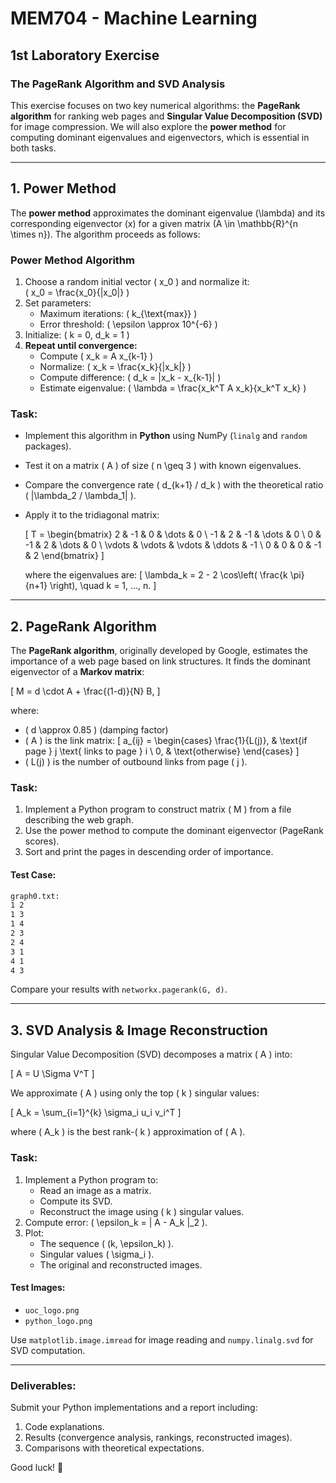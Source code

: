 # MEM704 - Machine Learning

## 1st Laboratory Exercise
### The PageRank Algorithm and SVD Analysis

This exercise focuses on two key numerical algorithms: the **PageRank algorithm** for ranking web pages and **Singular Value Decomposition (SVD)** for image compression. We will also explore the **power method** for computing dominant eigenvalues and eigenvectors, which is essential in both tasks.

---
## 1. Power Method

The **power method** approximates the dominant eigenvalue \(\lambda\) and its corresponding eigenvector \(x\) for a given matrix \(A \in \mathbb{R}^{n \times n}\). The algorithm proceeds as follows:

### **Power Method Algorithm**
1. Choose a random initial vector \( x_0 \) and normalize it:  
   \( x_0 = \frac{x_0}{\|x_0\|} \)
2. Set parameters:
   - Maximum iterations: \( k_{\text{max}} \)
   - Error threshold: \( \epsilon \approx 10^{-6} \)
3. Initialize: \( k = 0, d_k = 1 \)
4. **Repeat until convergence:**
   - Compute \( x_k = A x_{k-1} \)
   - Normalize: \( x_k = \frac{x_k}{\|x_k\|} \)
   - Compute difference: \( d_k = \|x_k - x_{k-1}\| \)
   - Estimate eigenvalue: \( \lambda = \frac{x_k^T A x_k}{x_k^T x_k} \)

### **Task:**
- Implement this algorithm in **Python** using NumPy (`linalg` and `random` packages).
- Test it on a matrix \( A \) of size \( n \geq 3 \) with known eigenvalues.
- Compare the convergence rate \( d_{k+1} / d_k \) with the theoretical ratio \( |\lambda_2 / \lambda_1| \).
- Apply it to the tridiagonal matrix:

  \[
  T = \begin{bmatrix}
  2 & -1 & 0 & \dots & 0 \\
  -1 & 2 & -1 & \dots & 0 \\
  0 & -1 & 2 & \dots & 0 \\
  \vdots & \vdots & \vdots & \ddots & -1 \\
  0 & 0 & 0 & -1 & 2
  \end{bmatrix}
  \]

  where the eigenvalues are:
  \[
  \lambda_k = 2 - 2 \cos\left( \frac{k \pi}{n+1} \right), \quad k = 1, ..., n.
  \]

---
## 2. PageRank Algorithm

The **PageRank algorithm**, originally developed by Google, estimates the importance of a web page based on link structures. It finds the dominant eigenvector of a **Markov matrix**:

\[
M = d \cdot A + \frac{(1-d)}{N} B,
\]

where:
- \( d \approx 0.85 \) (damping factor)
- \( A \) is the link matrix:
  \[
  a_{ij} = \begin{cases}
  \frac{1}{L(j)}, & \text{if page } j \text{ links to page } i \\
  0, & \text{otherwise}
  \end{cases}
  \]
- \( L(j) \) is the number of outbound links from page \( j \).

### **Task:**
1. Implement a Python program to construct matrix \( M \) from a file describing the web graph.
2. Use the power method to compute the dominant eigenvector (PageRank scores).
3. Sort and print the pages in descending order of importance.

#### **Test Case:**
```txt
graph0.txt:
1 2
1 3
1 4
2 3
2 4
3 1
4 1
4 3
```
Compare your results with `networkx.pagerank(G, d)`.

---
## 3. SVD Analysis & Image Reconstruction

Singular Value Decomposition (SVD) decomposes a matrix \( A \) into:

\[
A = U \Sigma V^T
\]

We approximate \( A \) using only the top \( k \) singular values:

\[
A_k = \sum_{i=1}^{k} \sigma_i u_i v_i^T
\]

where \( A_k \) is the best rank-\( k \) approximation of \( A \).

### **Task:**
1. Implement a Python program to:
   - Read an image as a matrix.
   - Compute its SVD.
   - Reconstruct the image using \( k \) singular values.
2. Compute error: \( \epsilon_k = \| A - A_k \|_2 \).
3. Plot:
   - The sequence \( (k, \epsilon_k) \).
   - Singular values \( \sigma_i \).
   - The original and reconstructed images.

#### **Test Images:**
- `uoc_logo.png`
- `python_logo.png`

Use `matplotlib.image.imread` for image reading and `numpy.linalg.svd` for SVD computation.

---
### **Deliverables:**
Submit your Python implementations and a report including:
1. Code explanations.
2. Results (convergence analysis, rankings, reconstructed images).
3. Comparisons with theoretical expectations.

Good luck! 🚀

